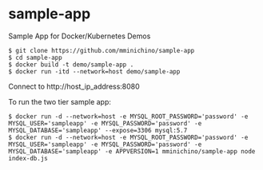 # sample-app
Sample App for Docker/Kubernetes Demos

```
$ git clone https://github.com/mminichino/sample-app
$ cd sample-app
$ docker build -t demo/sample-app .
$ docker run -itd --network=host demo/sample-app
```

Connect to http://host_ip_address:8080

To run the two tier sample app:

```
$ docker run -d --network=host -e MYSQL_ROOT_PASSWORD='password' -e MYSQL_USER='sampleapp' -e MYSQL_PASSWORD='password' -e MYSQL_DATABASE='sampleapp' --expose=3306 mysql:5.7
$ docker run -d --network=host -e MYSQL_ROOT_PASSWORD='password' -e MYSQL_USER='sampleapp' -e MYSQL_PASSWORD='password' -e MYSQL_DATABASE='sampleapp' -e APPVERSION=1 mminichino/sample-app node index-db.js
```